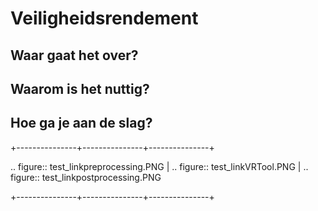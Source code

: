 Veiligheidsrendement
============================================


Waar gaat het over?
-------------------------------------------

Waarom is het nuttig?
-------------------------------------------

Hoe ga je aan de slag?
-------------------------------------------


+---------------+---------------+---------------+

.. figure:: test_linkpreprocessing.PNG 
| .. figure:: test_linkVRTool.PNG 
| .. figure:: test_linkpostprocessing.PNG

+---------------+---------------+---------------+